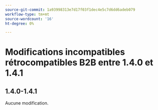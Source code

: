 ```yaml
---
source-git-commit: 1a93998313e7d17f03f1dec4e5c7d6dd6adeb079
workflow-type: tm+mt
source-wordcount: '16'
ht-degree: 0%

---
```

# Modifications incompatibles rétrocompatibles B2B entre 1.4.0 et 1.4.1

## 1.4.0-1.4.1

Aucune modification.
